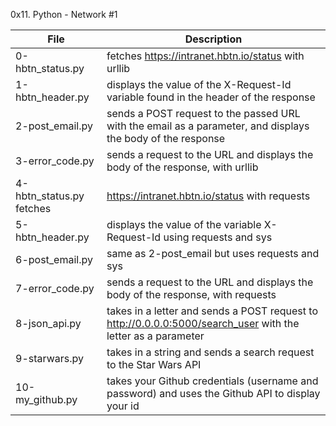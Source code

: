 0x11. Python - Network #1

File | Description
--- | ---
0-hbtn_status.py | fetches https://intranet.hbtn.io/status with urllib
1-hbtn_header.py | displays the value of the X-Request-Id variable found in the header of the response
2-post_email.py | sends a POST request to the passed URL with the email as a parameter, and displays the body of the response
3-error_code.py | sends a request to the URL and displays the body of the response, with urllib
4-hbtn_status.py fetches | https://intranet.hbtn.io/status with requests
5-hbtn_header.py | displays the value of the variable X-Request-Id using requests and sys
6-post_email.py | same as 2-post_email but uses requests and sys
7-error_code.py | sends a request to the URL and displays the body of the response, with requests
8-json_api.py | takes in a letter and sends a POST request to http://0.0.0.0:5000/search_user with the letter as a parameter
9-starwars.py | takes in a string and sends a search request to the Star Wars API
10-my_github.py | takes your Github credentials (username and password) and uses the Github API to display your id

